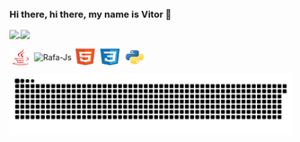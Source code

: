 ### Hi there, hi there, my name is Vitor 👋

<!--
**Vitorepf/Vitorepf** is a ✨ _special_ ✨ repository because its `README.md` (this file) appears on your GitHub profile.

Here are some ideas to get you started:

- 🔭 I’m currently working on ...
- 🌱 I’m currently learning ...
- 👯 I’m looking to collaborate on ...
- 🤔 I’m looking for help with ...
- 💬 Ask me about ...
- 📫 How to reach me: ...
- 😄 Pronouns: ...
- ⚡ Fun fact: ...
-->




<a href="https://vitorepf.github.io/mine-portfolio/">
  <img align="center" height="180em" src="https://github-readme-stats.vercel.app/api?username=Vitorepf&show_icons=true&theme=radical" />
</a>
<a href="https://vitorepf.github.io/mine-portfolio/">
  <img align="center" height="180em" src="https://github-readme-stats.vercel.app/api/top-langs/?username=Vitorepf&layout=compact&langs_count=6&theme=radical" />
</a>




<div style="display: inline_block"><br>
  <img align="center" alt="Rafa-Js" height="30" width="40" src="https://raw.githubusercontent.com/devicons/devicon/master/icons/java/java-plain.svg">
  <img align="center" alt="Rafa-Js" height="30" width="40" src="https://cdn.jsdelivr.net/gh/devicons/devicon/icons/spring/spring-original-wordmark.svg"/>      
  <img align="center" alt="Rafa-HTML" height="30" width="40" src="https://raw.githubusercontent.com/devicons/devicon/master/icons/html5/html5-original.svg">
  <img align="center" alt="Rafa-CSS" height="30" width="40" src="https://raw.githubusercontent.com/devicons/devicon/master/icons/css3/css3-original.svg">
  <img align="center" alt="Rafa-Python" height="30" width="40" src="https://raw.githubusercontent.com/devicons/devicon/master/icons/python/python-original.svg">
</div>

![Snake animation](https://github.com/Vitorepf/Vitorepf/blob/output/github-contribution-grid-snake.svg)
